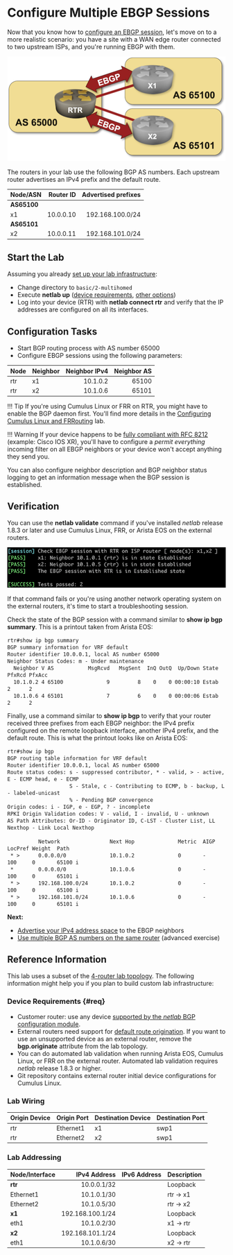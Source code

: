 # Configure Multiple EBGP Sessions

Now that you know how to [configure an EBGP session](1-session.md), let's move on to a more realistic scenario: you have a site with a WAN edge router connected to two upstream ISPs, and you're running EBGP with them.

![Lab topology](topology-multihomed.png)

The routers in your lab use the following BGP AS numbers. Each upstream router advertises an IPv4 prefix and the default route.

| Node/ASN | Router ID | Advertised prefixes |
|----------|----------:|--------------------:|
| **AS65100** ||
| x1 | 10.0.0.10 | 192.168.100.0/24 |
| **AS65101** ||
| x2 | 10.0.0.11 | 192.168.101.0/24 |

## Start the Lab

Assuming you already [set up your lab infrastructure](../1-setup.md):

* Change directory to `basic/2-multihomed`
* Execute **netlab up** ([device requirements](#req), [other options](../external/index.md))
* Log into your device (RTR) with **netlab connect rtr** and verify that the IP addresses are configured on all its interfaces.

## Configuration Tasks

* Start BGP routing process with AS number 65000
* Configure EBGP sessions using the following parameters:

| Node | Neighbor | Neighbor IPv4 | Neighbor AS |
|------|----------|--------------:|------------:|
| rtr | x1 | 10.1.0.2 | 65100 |
| rtr | x2 | 10.1.0.6 | 65101 |

!!! Tip
    If you're using Cumulus Linux or FRR on RTR, you might have to enable the BGP daemon first. You'll find more details in the [Configuring Cumulus Linux and FRRouting](0-frrouting.md) lab.

!!! Warning
    If your device happens to be [fully compliant with RFC 8212](https://blog.ipspace.net/2023/06/default-ebgp-policy-rfc-8212.html) (example: Cisco IOS XR), you'll have to configure a *permit everything* incoming filter on all EBGP neighbors or your device won't accept anything they send you.

You can also configure neighbor description and BGP neighbor status logging to get an information message when the BGP session is established.

## Verification

You can use the **netlab validate** command if you've installed *netlab* release 1.8.3 or later and use Cumulus Linux, FRR, or Arista EOS on the external routers.

![](basic-multihomed-validate.png)

If that command fails or you're using another network operating system on the external routers, it's time to start a troubleshooting session.

Check the state of the BGP session with a command similar to **show ip bgp summary**. This is a printout taken from Arista EOS:

```
rtr#show ip bgp summary
BGP summary information for VRF default
Router identifier 10.0.0.1, local AS number 65000
Neighbor Status Codes: m - Under maintenance
  Neighbor V AS           MsgRcvd   MsgSent  InQ OutQ  Up/Down State   PfxRcd PfxAcc
  10.1.0.2 4 65100              9         8    0    0 00:00:10 Estab   2      2
  10.1.0.6 4 65101              7         6    0    0 00:00:06 Estab   2      2
```

Finally, use a command similar to **show ip bgp** to verify that your router received three prefixes from each EBGP neighbor: the  IPv4 prefix configured on the remote loopback interface, another IPv4 prefix, and the default route. This is what the printout looks like on Arista EOS:

```
rtr#show ip bgp
BGP routing table information for VRF default
Router identifier 10.0.0.1, local AS number 65000
Route status codes: s - suppressed contributor, * - valid, > - active, E - ECMP head, e - ECMP
                    S - Stale, c - Contributing to ECMP, b - backup, L - labeled-unicast
                    % - Pending BGP convergence
Origin codes: i - IGP, e - EGP, ? - incomplete
RPKI Origin Validation codes: V - valid, I - invalid, U - unknown
AS Path Attributes: Or-ID - Originator ID, C-LST - Cluster List, LL Nexthop - Link Local Nexthop

          Network                Next Hop              Metric  AIGP       LocPref Weight  Path
 * >      0.0.0.0/0              10.1.0.2              0       -          100     0       65100 i
 *        0.0.0.0/0              10.1.0.6              0       -          100     0       65101 i
 * >      192.168.100.0/24       10.1.0.2              0       -          100     0       65100 i
 * >      192.168.101.0/24       10.1.0.6              0       -          100     0       65101 i
```

**Next:**

* [Advertise your IPv4 address space](3-originate.md) to the EBGP neighbors
* [Use multiple BGP AS numbers on the same router](../session/3-localas.md) (advanced exercise)

## Reference Information

This lab uses a subset of the [4-router lab topology](../external/4-router.md). The following information might help you if you plan to build custom lab infrastructure:

### Device Requirements {#req}

* Customer router: use any device [supported by the _netlab_ BGP configuration module](https://netlab.tools/platforms/#platform-routing-support).
* External routers need support for [default route origination](https://netlab.tools/plugins/bgp.session/#platform-support). If you want to use an unsupported device as an external router, remove the **bgp.originate** attribute from the lab topology.
* You can do automated lab validation when running Arista EOS, Cumulus Linux, or FRR on the external router. Automated lab validation requires _netlab_ release 1.8.3 or higher.
* Git repository contains external router initial device configurations for Cumulus Linux.

### Lab Wiring

| Origin Device | Origin Port | Destination Device | Destination Port |
|---------------|-------------|--------------------|------------------|
| rtr | Ethernet1 | x1 | swp1 |
| rtr | Ethernet2 | x2 | swp1 |

### Lab Addressing

| Node/Interface | IPv4 Address | IPv6 Address | Description |
|----------------|-------------:|-------------:|-------------|
| **rtr** |  10.0.0.1/32 |  | Loopback |
| Ethernet1 | 10.1.0.1/30 |  | rtr -> x1 |
| Ethernet2 | 10.1.0.5/30 |  | rtr -> x2 |
| **x1** |  192.168.100.1/24 |  | Loopback |
| eth1 | 10.1.0.2/30 |  | x1 -> rtr |
| **x2** |  192.168.101.1/24 |  | Loopback |
| eth1 | 10.1.0.6/30 |  | x2 -> rtr |
